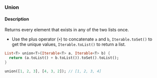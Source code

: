 ### Union

#### Description



Returns every element that exists in any of the two lists once.

- Use the plus operator (`+`) to concatenate `a` and `b`, `Iterable.toSet()` to get the unique values, `Iterable.toList()` to return a list.

```dart
List<T> union<T>(Iterable<T> a, Iterable<T> b) {
  return (a.toList() + b.toList()).toSet().toList();
}
```

```dart
union([1, 2, 3], [4, 3, 2]); // [1, 2, 3, 4]
```
